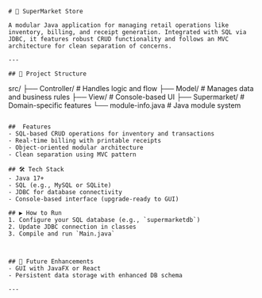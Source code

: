 ```
# 🛒 SuperMarket Store

A modular Java application for managing retail operations like inventory, billing, and receipt generation. Integrated with SQL via JDBC, it features robust CRUD functionality and follows an MVC architecture for clean separation of concerns.

---

## 📁 Project Structure

```
src/
├── Controller/         # Handles logic and flow
├── Model/              # Manages data and business rules
├── View/               # Console-based UI
├── Supermarket/        # Domain-specific features
└── module-info.java    # Java module system
```

##  Features
- SQL-based CRUD operations for inventory and transactions
- Real-time billing with printable receipts
- Object-oriented modular architecture
- Clean separation using MVC pattern

## 🛠️ Tech Stack
- Java 17+
- SQL (e.g., MySQL or SQLite)
- JDBC for database connectivity
- Console-based interface (upgrade-ready to GUI)

## ▶️ How to Run
1. Configure your SQL database (e.g., `supermarketdb`)
2. Update JDBC connection in classes
3. Compile and run `Main.java`



## 🧭 Future Enhancements
- GUI with JavaFX or React
- Persistent data storage with enhanced DB schema

---
